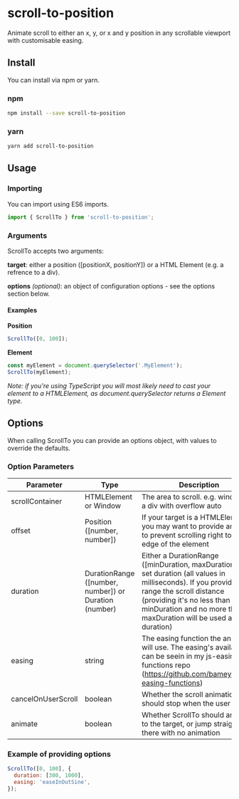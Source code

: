 # scroll-to-position
Animate scroll to either an x, y, or x and y position in any scrollable viewport with customisable easing.

## Install
You can install via npm or yarn.

### npm
```bash
npm install --save scroll-to-position
```

### yarn
```bash
yarn add scroll-to-position
```

## Usage

### Importing
You can import using ES6 imports.
```javascript
import { ScrollTo } from 'scroll-to-position';
```

### Arguments
ScrollTo accepts two arguments:

**target**: either a position ([positionX, positionY]) or a HTML Element (e.g. a refrence to a div).

**options** _(optional)_: an object of configuration options - see the options section below.

#### Examples

**Position**
```javascript
ScrollTo([0, 100]);
```

**Element**
```javascript
const myElement = document.querySelector('.MyElement');
ScrollTo(myElement);
```

_Note: if you're using TypeScript you will most likely need to cast your element to a HTMLElement, as document.querySelector returns a Element type._


## Options

When calling ScrollTo you can provide an options object, with values to override the defaults.

### Option Parameters

| Parameter | Type | Description | Default |
|-----------|------|-------------|---------|
| scrollContainer | HTMLElement or Window | The area to scroll. e.g. window or a div with overflow auto | window |
| offset | Position ([number, number]) | If your target is a HTMLElement you may want to provide an offset to prevent scrolling right to the edge of the element | [0,0] |
| duration | DurationRange ([number, number]) or Duration (number) | Either a DurationRange ([minDuration, maxDuration]) or a set duration (all values in milliseconds). If you provide a range the scroll distance (providing it's no less than the minDuration and no more than the maxDuration will be used as the duration) | [200, 5000] |
| easing | string | The easing function the animation will use. The easing's available can be seein in my js-easing-functions repo (https://github.com/bameyrick/js-easing-functions) | https://github.com/bameyrick/js-easing-functions |
| cancelOnUserScroll | boolean | Whether the scroll animation should stop when the user scrolls | true | 
| animate | boolean | Whether ScrollTo should animate to the target, or jump straight there with no animation | true |

### Example of providing options
```javascript
ScrollTo([0, 100], {
  duration: [300, 1000],
  easing: 'easeInOutSine',
});
```
